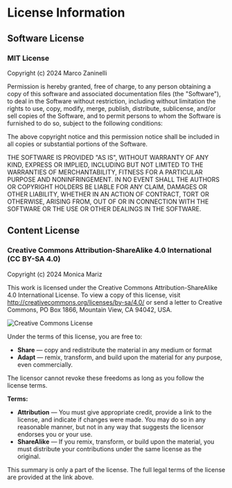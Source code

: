 # License Information

## Software License

### MIT License

Copyright (c) 2024 Marco Zaninelli

Permission is hereby granted, free of charge, to any person obtaining a copy
of this software and associated documentation files (the "Software"), to deal
in the Software without restriction, including without limitation the rights
to use, copy, modify, merge, publish, distribute, sublicense, and/or sell
copies of the Software, and to permit persons to whom the Software is
furnished to do so, subject to the following conditions:

The above copyright notice and this permission notice shall be included in all
copies or substantial portions of the Software.

THE SOFTWARE IS PROVIDED "AS IS", WITHOUT WARRANTY OF ANY KIND, EXPRESS OR
IMPLIED, INCLUDING BUT NOT LIMITED TO THE WARRANTIES OF MERCHANTABILITY,
FITNESS FOR A PARTICULAR PURPOSE AND NONINFRINGEMENT. IN NO EVENT SHALL THE
AUTHORS OR COPYRIGHT HOLDERS BE LIABLE FOR ANY CLAIM, DAMAGES OR OTHER
LIABILITY, WHETHER IN AN ACTION OF CONTRACT, TORT OR OTHERWISE, ARISING FROM,
OUT OF OR IN CONNECTION WITH THE SOFTWARE OR THE USE OR OTHER DEALINGS IN THE
SOFTWARE.

## Content License

### Creative Commons Attribution-ShareAlike 4.0 International (CC BY-SA 4.0)

Copyright (c) 2024 Monica Mariz

This work is licensed under the Creative Commons Attribution-ShareAlike 4.0 International License. To view a copy of this license, visit http://creativecommons.org/licenses/by-sa/4.0/ or send a letter to Creative Commons, PO Box 1866, Mountain View, CA 94042, USA.

![Creative Commons License](https://i.creativecommons.org/l/by-sa/4.0/88x31.png)

Under the terms of this license, you are free to:

- **Share** — copy and redistribute the material in any medium or format
- **Adapt** — remix, transform, and build upon the material
  for any purpose, even commercially.

The licensor cannot revoke these freedoms as long as you follow the license terms.

**Terms:**

- **Attribution** — You must give appropriate credit, provide a link to the license, and indicate if changes were made. You may do so in any reasonable manner, but not in any way that suggests the licensor endorses you or your use.
- **ShareAlike** — If you remix, transform, or build upon the material, you must distribute your contributions under the same license as the original.

This summary is only a part of the license. The full legal terms of the license are provided at the link above.
